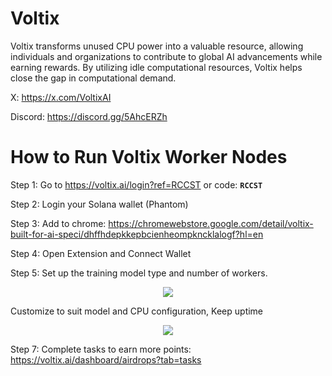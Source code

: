 # Voltix

Voltix transforms unused CPU power into a valuable resource, allowing individuals and organizations to contribute to global AI advancements while earning rewards. By utilizing idle computational resources, Voltix helps close the gap in computational demand.

X: https://x.com/VoltixAI

Discord: https://discord.gg/5AhcERZh

# How to Run Voltix Worker Nodes

Step 1: Go to https://voltix.ai/login?ref=RCCST  or code: **`RCCST`**

Step 2: Login your Solana wallet (Phantom)

Step 3: Add to chrome: https://chromewebstore.google.com/detail/voltix-built-for-ai-speci/dhffhdepkkepbcienheompkncklalogf?hl=en

Step 4: Open Extension and Connect Wallet

Step 5: Set up the training model type and number of workers.
<p align="center">
<img src="https://github.com/user-attachments/assets/a227f5e6-7ce2-4084-b14b-3f916b32dc9e">
</p>
Customize to suit model and CPU configuration, Keep uptime
<p align="center">
<img src="https://github.com/user-attachments/assets/5dd7c5e3-3bfb-45e3-87a1-4d303a263df4">
</p>

Step 7: Complete tasks to earn more points: https://voltix.ai/dashboard/airdrops?tab=tasks
